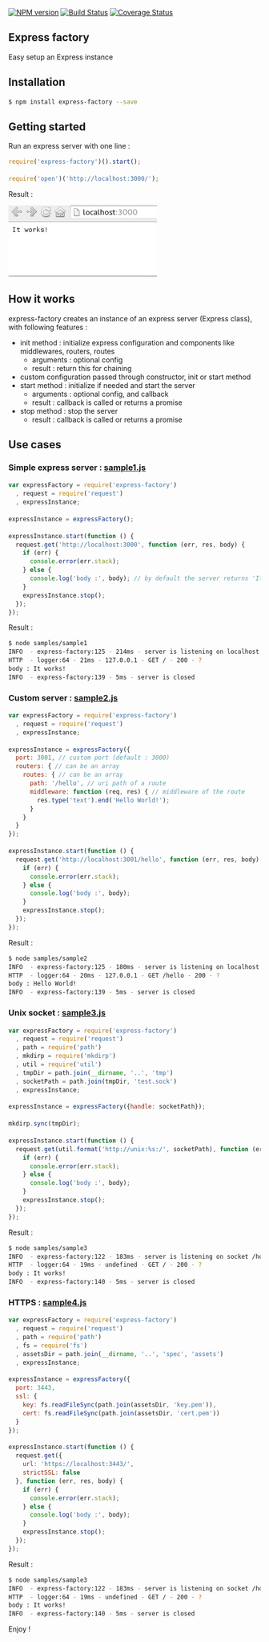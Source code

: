 [![NPM version](https://badge.fury.io/js/express-factory.svg)](http://badge.fury.io/js/express-factory)
[![Build Status](https://travis-ci.org/openhoat/express-factory.png?branch=master)](https://travis-ci.org/openhoat/express-factory)
[![Coverage Status](https://coveralls.io/repos/openhoat/express-factory/badge.svg)](https://coveralls.io/r/openhoat/express-factory)

## Express factory

Easy setup an Express instance

## Installation

```bash
$ npm install express-factory --save
```

## Getting started

Run an express server with one line :

```javascript
require('express-factory')().start();

require('open')('http://localhost:3000/');
```

Result :

![Screen shot](https://raw.githubusercontent.com/openhoat/express-factory/master/assets/screenshot.png)

## How it works

express-factory creates an instance of an express server (Express class), with following features :

- init method : initialize express configuration and components like middlewares, routers, routes
    - arguments : optional config
    - result : return this for chaining
- custom configuration passed through constructor, init or start method
- start method : initialize if needed and start the server
    - arguments : optional config, and callback
    - result : callback is called or returns a promise
- stop method : stop the server
    - result : callback is called or returns a promise

## Use cases

### Simple express server : [sample1.js](https://github.com/openhoat/express-factory/blob/master/samples/sample1.js)

```javascript
var expressFactory = require('express-factory')
  , request = require('request')
  , expressInstance;

expressInstance = expressFactory();

expressInstance.start(function () {
  request.get('http://localhost:3000', function (err, res, body) {
    if (err) {
      console.error(err.stack);
    } else {
      console.log('body :', body); // by default the server returns 'It works!'
    }
    expressInstance.stop();
  });
});
```

Result :

```bash
$ node samples/sample1
INFO  - express-factory:125 - 214ms - server is listening on localhost:3000
HTTP  - logger:64 - 21ms - 127.0.0.1 - GET / - 200 - ?
body : It works!
INFO  - express-factory:139 - 5ms - server is closed
```

### Custom server : [sample2.js](https://github.com/openhoat/express-factory/blob/master/samples/sample2.js)

```javascript
var expressFactory = require('express-factory')
  , request = require('request')
  , expressInstance;

expressInstance = expressFactory({
  port: 3001, // custom port (default : 3000)
  routers: { // can be an array
    routes: { // can be an array
      path: '/hello', // uri path of a route
      middleware: function (req, res) { // middleware of the route
        res.type('text').end('Hello World!');
      }
    }
  }
});

expressInstance.start(function () {
  request.get('http://localhost:3001/hello', function (err, res, body) {
    if (err) {
      console.error(err.stack);
    } else {
      console.log('body :', body);
    }
    expressInstance.stop();
  });
});
```

Result :

```bash
$ node samples/sample2
INFO  - express-factory:125 - 180ms - server is listening on localhost:3001
HTTP  - logger:64 - 20ms - 127.0.0.1 - GET /hello - 200 - ?
body : Hello World!
INFO  - express-factory:139 - 5ms - server is closed
```

### Unix socket : [sample3.js](https://github.com/openhoat/express-factory/blob/master/samples/sample3.js)

```javascript
var expressFactory = require('express-factory')
  , request = require('request')
  , path = require('path')
  , mkdirp = require('mkdirp')
  , util = require('util')
  , tmpDir = path.join(__dirname, '..', 'tmp')
  , socketPath = path.join(tmpDir, 'test.sock')
  , expressInstance;

expressInstance = expressFactory({handle: socketPath});

mkdirp.sync(tmpDir);

expressInstance.start(function () {
  request.get(util.format('http://unix:%s:/', socketPath), function (err, res, body) {
    if (err) {
      console.error(err.stack);
    } else {
      console.log('body :', body);
    }
    expressInstance.stop();
  });
});
```

Result :

```bash
$ node samples/sample3
INFO  - express-factory:122 - 183ms - server is listening on socket /home/openhoat/dev/nodejs/express-factory/tmp/test.sock
HTTP  - logger:64 - 19ms - undefined - GET / - 200 - ?
body : It works!
INFO  - express-factory:140 - 5ms - server is closed
```

### HTTPS : [sample4.js](https://github.com/openhoat/express-factory/blob/master/samples/sample4.js)

```javascript
var expressFactory = require('express-factory')
  , request = require('request')
  , path = require('path')
  , fs = require('fs')
  , assetsDir = path.join(__dirname, '..', 'spec', 'assets')
  , expressInstance;

expressInstance = expressFactory({
  port: 3443,
  ssl: {
    key: fs.readFileSync(path.join(assetsDir, 'key.pem')),
    cert: fs.readFileSync(path.join(assetsDir, 'cert.pem'))
  }
});

expressInstance.start(function () {
  request.get({
    url: 'https://localhost:3443/',
    strictSSL: false
  }, function (err, res, body) {
    if (err) {
      console.error(err.stack);
    } else {
      console.log('body :', body);
    }
    expressInstance.stop();
  });
});
```

Result :

```bash
$ node samples/sample3
INFO  - express-factory:122 - 183ms - server is listening on socket /home/openhoat/dev/nodejs/express-factory/tmp/test.sock
HTTP  - logger:64 - 19ms - undefined - GET / - 200 - ?
body : It works!
INFO  - express-factory:140 - 5ms - server is closed
```

Enjoy !